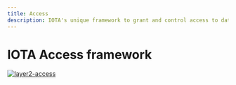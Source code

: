 ```yaml
---
title: Access
description: IOTA's unique framework to grant and control access to data and objects.
---
```


# IOTA Access framework

[![layer2-access](/img/learn/layer2-access.png)](/img/learn/layer2-access.png)
